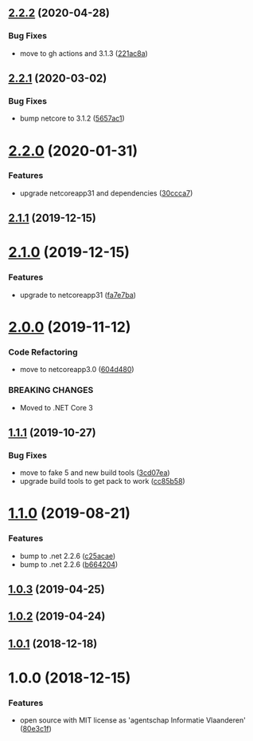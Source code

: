 ## [2.2.2](https://github.com/informatievlaanderen/tostring-builder/compare/v2.2.1...v2.2.2) (2020-04-28)


### Bug Fixes

* move to gh actions and 3.1.3 ([221ac8a](https://github.com/informatievlaanderen/tostring-builder/commit/221ac8a9ba41365aaa1023a3f9b88dc40540f14d))

## [2.2.1](https://github.com/informatievlaanderen/tostring-builder/compare/v2.2.0...v2.2.1) (2020-03-02)


### Bug Fixes

* bump netcore to 3.1.2 ([5657ac1](https://github.com/informatievlaanderen/tostring-builder/commit/5657ac119c5073b6c7a1fa07cf989bb3249775b9))

# [2.2.0](https://github.com/informatievlaanderen/tostring-builder/compare/v2.1.1...v2.2.0) (2020-01-31)


### Features

* upgrade netcoreapp31 and dependencies ([30ccca7](https://github.com/informatievlaanderen/tostring-builder/commit/30ccca72965d1aa71fcc9a367b6710577b0e0025))

## [2.1.1](https://github.com/informatievlaanderen/tostring-builder/compare/v2.1.0...v2.1.1) (2019-12-15)

# [2.1.0](https://github.com/informatievlaanderen/tostring-builder/compare/v2.0.0...v2.1.0) (2019-12-15)


### Features

* upgrade to netcoreapp31 ([fa7e7ba](https://github.com/informatievlaanderen/tostring-builder/commit/fa7e7ba))

# [2.0.0](https://github.com/informatievlaanderen/tostring-builder/compare/v1.1.1...v2.0.0) (2019-11-12)


### Code Refactoring

* move to netcoreapp3.0 ([604d480](https://github.com/informatievlaanderen/tostring-builder/commit/604d480))


### BREAKING CHANGES

* Moved to .NET Core 3

## [1.1.1](https://github.com/informatievlaanderen/tostring-builder/compare/v1.1.0...v1.1.1) (2019-10-27)


### Bug Fixes

* move to fake 5 and new build tools ([3cd07ea](https://github.com/informatievlaanderen/tostring-builder/commit/3cd07ea))
* upgrade build tools to get pack to work ([cc85b58](https://github.com/informatievlaanderen/tostring-builder/commit/cc85b58))

# [1.1.0](https://github.com/informatievlaanderen/tostring-builder/compare/v1.0.3...v1.1.0) (2019-08-21)


### Features

* bump to .net 2.2.6 ([c25acae](https://github.com/informatievlaanderen/tostring-builder/commit/c25acae))
* bump to .net 2.2.6 ([b664204](https://github.com/informatievlaanderen/tostring-builder/commit/b664204))

## [1.0.3](https://github.com/informatievlaanderen/tostring-builder/compare/v1.0.2...v1.0.3) (2019-04-25)

## [1.0.2](https://github.com/informatievlaanderen/tostring-builder/compare/v1.0.1...v1.0.2) (2019-04-24)

## [1.0.1](https://github.com/informatievlaanderen/tostring-builder/compare/v1.0.0...v1.0.1) (2018-12-18)

# 1.0.0 (2018-12-15)


### Features

* open source with MIT license as 'agentschap Informatie Vlaanderen' ([80e3c1f](https://github.com/informatievlaanderen/tostring-builder/commit/80e3c1f))
